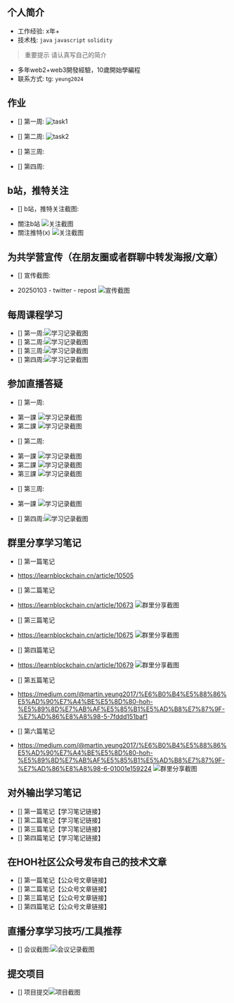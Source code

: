 ## 个人简介
- 工作经验: x年+
- 技术栈: `java` `javascript` `solidity` 
> 重要提示 请认真写自己的简介
- 多年web2+web3開發經驗，10歲開始學編程
- 联系方式: tg: `yeung2024`



## 作业
- [] 第一周:
![task1](https://github.com/MartinYeung5/0.1-to-Sui-Fullstack/blob/main/fullstack/MartinYeung5/images/20250104_task1_screencap.png)

- [] 第二周:
![task2](https://github.com/MartinYeung5/0.1-to-Sui-Fullstack/blob/main/fullstack/MartinYeung5/images/20250119_task2_screencap.png)

- [] 第三周:
- [] 第四周:



## b站，推特关注

- [] b站，推特关注截图: 
* 關注b站
![关注截图](https://github.com/MartinYeung5/0.1-to-Sui-Fullstack/blob/main/fullstack/MartinYeung5/images/20250103_bili_follow.png)
* 關注推特(x)
![关注截图](https://github.com/MartinYeung5/0.1-to-Sui-Fullstack/blob/main/fullstack/MartinYeung5/images/20250103_x_follow.png)

## 为共学营宣传（在朋友圈或者群聊中转发海报/文章）

- [] 宣传截图:
* 20250103 - twitter - repost
![宣传截图](https://github.com/MartinYeung5/0.1-to-Sui-Fullstack/blob/main/fullstack/MartinYeung5/images/20250103_x_repost.png)

## 每周课程学习

- [] 第一周:![学习记录截图](./images/你的图片地址)
- [] 第二周:![学习记录截图](./images/你的图片地址)
- [] 第三周:![学习记录截图](./images/你的图片地址)
- [] 第四周:![学习记录截图](./images/你的图片地址)

## 参加直播答疑

- [] 第一周:
* 第一課
![学习记录截图](https://github.com/MartinYeung5/0.1-to-Sui-Fullstack/blob/main/fullstack/MartinYeung5/images/20241230_live.png)
* 第二課
![学习记录截图](https://github.com/MartinYeung5/0.1-to-Sui-Fullstack/blob/main/fullstack/MartinYeung5/images/20250102_live.png)

- [] 第二周:
* 第一課
![学习记录截图](https://github.com/MartinYeung5/0.1-to-Sui-Fullstack/blob/main/fullstack/MartinYeung5/images/20250106_live.png)
* 第二課
![学习记录截图](https://github.com/MartinYeung5/0.1-to-Sui-Fullstack/blob/main/fullstack/MartinYeung5/images/20250108_live.png)
* 第三課
![学习记录截图](https://github.com/MartinYeung5/0.1-to-Sui-Fullstack/blob/main/fullstack/MartinYeung5/images/20250109_live.png)

- [] 第三周:
* 第一課
![学习记录截图](https://github.com/MartinYeung5/0.1-to-Sui-Fullstack/blob/main/fullstack/MartinYeung5/images/20250116_live.png)


- [] 第四周:![学习记录截图](./images/你的图片地址)

## 群里分享学习笔记

- [] 第一篇笔记
* https://learnblockchain.cn/article/10505
- [] 第二篇笔记
* https://learnblockchain.cn/article/10673
![群里分享截图](https://github.com/MartinYeung5/0.1-to-Sui-Fullstack/blob/main/fullstack/MartinYeung5/images/20250131_1.png)
- [] 第三篇笔记
* https://learnblockchain.cn/article/10675
![群里分享截图](https://github.com/MartinYeung5/0.1-to-Sui-Fullstack/blob/main/fullstack/MartinYeung5/images/20250131_2.png)
- [] 第四篇笔记
* https://learnblockchain.cn/article/10679
![群里分享截图](https://github.com/MartinYeung5/0.1-to-Sui-Fullstack/blob/main/fullstack/MartinYeung5/images/20250131_3.png)
- [] 第五篇笔记
* https://medium.com/@martin.yeung2017/%E6%B0%B4%E5%88%86%E5%AD%90%E7%A4%BE%E5%8D%80-hoh-%E5%89%8D%E7%AB%AF%E5%85%B1%E5%AD%B8%E7%87%9F-%E7%AD%86%E8%A8%98-5-7fddd151baf1
- [] 第六篇笔记
* https://medium.com/@martin.yeung2017/%E6%B0%B4%E5%88%86%E5%AD%90%E7%A4%BE%E5%8D%80-hoh-%E5%89%8D%E7%AB%AF%E5%85%B1%E5%AD%B8%E7%87%9F-%E7%AD%86%E8%A8%98-6-01001e159224
![群里分享截图](https://github.com/MartinYeung5/0.1-to-Sui-Fullstack/blob/main/fullstack/MartinYeung5/images/20250201_1.png)

## 对外输出学习笔记

- [] 第一篇笔记【学习笔记链接】
- [] 第二篇笔记【学习笔记链接】
- [] 第三篇笔记【学习笔记链接】
- [] 第四篇笔记【学习笔记链接】

## 在HOH社区公众号发布自己的技术文章

- [] 第一篇笔记【公众号文章链接】
- [] 第二篇笔记【公众号文章链接】
- [] 第三篇笔记【公众号文章链接】
- [] 第四篇笔记【公众号文章链接】

## 直播分享学习技巧/工具推荐

- [] 会议截图:![会议记录截图](./images/你的图片地址)

## 提交项目

- [] 项目提交![项目截图](./images/你的图片地址)


